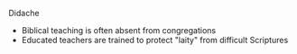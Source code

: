 Didache


- Biblical teaching is often absent from congregations
- Educated teachers are trained to protect "laity" from difficult Scriptures
